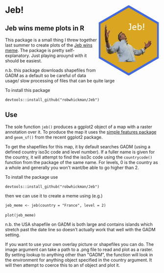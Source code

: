 
# Jeb! <img src = "man/figure/HexSticker.png" align = "right" width = "200"/>

## Jeb wins meme plots in R

This package is a small thing I threw together last summer to create plots of the [Jeb wins meme](https://knowyourmeme.com/memes/jeb-wins). The package is pretty self-explanatory. Just playing arouynd with it should be easiest.

n.b. this package downloads shapefiles from GADM as a default so be careful of data usage/ slow processing of files that can be quite large

To install this package

```{r}
devtools::install_github("robwhickman/Jeb")
```

## Use

The sole function ```jeb()``` produces a ggplot2 object of a map with a raster annotation over it. To produce the map it uses the [simple features package](https://github.com/r-spatial/sf) and ```geom_sf()``` from the recent ggplot2 package.

To get the shapefiles for this map, it by default searches GADM (using a defined country iso3c code and level number). If a fuller name is given for the country, it will attempt to find the iso3c code using the ```countrycode()``` function from the package of the same name. For levels, 0 is the country as a whole and generally you won't want/be able to go higher than 2.

To install the package use

```{r}
devtools::install_github("robwhickman/Jeb")
```

then we can use it to create a meme using (e.g.)

```{r}
jeb_meme <- jeb(country = "France", level = 2)

plot(jeb_meme)
```

n.b. the USA shapefile on GADM is both large and contains islands which stretch past the date line so doesn't actually work that well with the GADM setting.

If you want to use your own overlay picture or shapefiles you can do. The image argument can take a path to a .png file to read and plot as a raster. By setting lookup to anything other than "GADM", the function will look in the environment for anything object specified in the country argument. It will then attempt to coerce this to an sf object and plot it.
